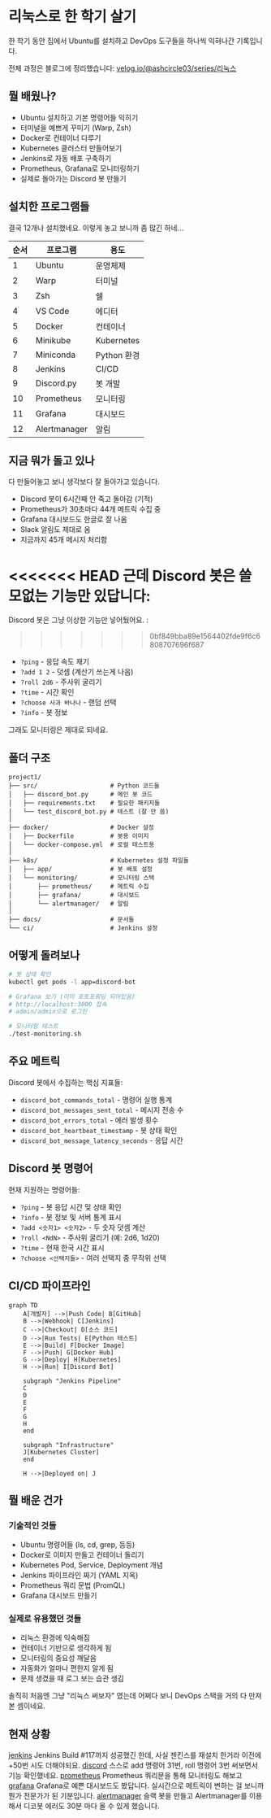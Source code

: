 # 리눅스로 한 학기 살기

한 학기 동안 집에서 Ubuntu를 설치하고 DevOps 도구들을 하나씩 익혀나간 기록입니다. 

전체 과정은 블로그에 정리했습니다: [velog.io/@ashcircle03/series/리눅스](https://velog.io/@ashcircle03/series/%EB%A6%AC%EB%88%85%EC%8A%A4)

## 뭘 배웠나?

- Ubuntu 설치하고 기본 명령어들 익히기
- 터미널을 예쁘게 꾸미기 (Warp, Zsh)
- Docker로 컨테이너 다루기
- Kubernetes 클러스터 만들어보기
- Jenkins로 자동 배포 구축하기
- Prometheus, Grafana로 모니터링하기
- 실제로 돌아가는 Discord 봇 만들기

## 설치한 프로그램들

결국 12개나 설치했네요. 이렇게 놓고 보니까 좀 많긴 하네...

| 순서 | 프로그램 | 용도 |
|------|----------|------|
| 1 | Ubuntu | 운영체제 |
| 2 | Warp | 터미널 |
| 3 | Zsh | 쉘 |
| 4 | VS Code | 에디터 |
| 5 | Docker | 컨테이너 |
| 6 | Minikube | Kubernetes |
| 7 | Miniconda | Python 환경 |
| 8 | Jenkins | CI/CD |
| 9 | Discord.py | 봇 개발 |
| 10 | Prometheus | 모니터링 |
| 11 | Grafana | 대시보드 | 
| 12 | Alertmanager | 알림 | 


## 지금 뭐가 돌고 있나

다 만들어놓고 보니 생각보다 잘 돌아가고 있습니다.

- Discord 봇이 6시간째 안 죽고 돌아감 (기적)
- Prometheus가 30초마다 44개 메트릭 수집 중
- Grafana 대시보드도 한글로 잘 나옴
- Slack 알림도 제대로 옴
- 지금까지 45개 메시지 처리함

<<<<<<< HEAD
근데 Discord 봇은 쓸모없는 기능만 있답니다:
=======
Discord 봇은 그냥 이상한 기능만 넣어뒀어요. :
>>>>>>> 0bf849bba89e1564402fde9f6c6808707696f687
- `?ping` - 응답 속도 재기
- `?add 1 2` - 덧셈 (계산기 쓰는게 나음)
- `?roll 2d6` - 주사위 굴리기
- `?time` - 시간 확인
- `?choose 사과 바나나` - 랜덤 선택
- `?info` - 봇 정보

그래도 모니터링은 제대로 되네요.

## 폴더 구조

```
project1/
├── src/                    # Python 코드들
│   ├── discord_bot.py      # 메인 봇 코드
│   ├── requirements.txt    # 필요한 패키지들
│   └── test_discord_bot.py # 테스트 (잘 안 씀)
│
├── docker/                 # Docker 설정
│   ├── Dockerfile          # 봇용 이미지
│   └── docker-compose.yml  # 로컬 테스트용
│
├── k8s/                    # Kubernetes 설정 파일들
│   ├── app/                # 봇 배포 설정
│   └── monitoring/         # 모니터링 스택
│       ├── prometheus/     # 메트릭 수집
│       ├── grafana/        # 대시보드
│       └── alertmanager/   # 알림
│
├── docs/                   # 문서들
└── ci/                     # Jenkins 설정
```

## 어떻게 돌려보나

```bash
# 봇 상태 확인
kubectl get pods -l app=discord-bot

# Grafana 보기 (이미 포트포워딩 되어있음)
# http://localhost:3000 접속
# admin/admin으로 로그인

# 모니터링 테스트
./test-monitoring.sh
```

## 주요 메트릭

Discord 봇에서 수집하는 핵심 지표들:
- `discord_bot_commands_total` - 명령어 실행 통계
- `discord_bot_messages_sent_total` - 메시지 전송 수
- `discord_bot_errors_total` - 에러 발생 횟수
- `discord_bot_heartbeat_timestamp` - 봇 상태 확인
- `discord_bot_message_latency_seconds` - 응답 시간

## Discord 봇 명령어

현재 지원하는 명령어들:
- `?ping` - 봇 응답 시간 및 상태 확인
- `?info` - 봇 정보 및 서버 통계 표시  
- `?add <숫자1> <숫자2>` - 두 숫자 덧셈 계산
- `?roll <NdN>` - 주사위 굴리기 (예: 2d6, 1d20)
- `?time` - 현재 한국 시간 표시
- `?choose <선택지들>` - 여러 선택지 중 무작위 선택

## CI/CD 파이프라인

```mermaid
graph TD
    A[개발자] -->|Push Code| B[GitHub]
    B -->|Webhook| C[Jenkins]
    C -->|Checkout| D[소스 코드]
    D -->|Run Tests| E[Python 테스트]
    E -->|Build| F[Docker Image]
    F -->|Push| G[Docker Hub]
    G -->|Deploy| H[Kubernetes]
    H -->|Run| I[Discord Bot]
    
    subgraph "Jenkins Pipeline"
    C
    D
    E
    F
    G
    H
    end
    
    subgraph "Infrastructure"
    J[Kubernetes Cluster]
    end
    
    H -->|Deployed on| J
```

## 뭘 배운 건가

### 기술적인 것들
- Ubuntu 명령어들 (ls, cd, grep, 등등)
- Docker로 이미지 만들고 컨테이너 돌리기
- Kubernetes Pod, Service, Deployment 개념
- Jenkins 파이프라인 짜기 (YAML 지옥)
- Prometheus 쿼리 문법 (PromQL)
- Grafana 대시보드 만들기

### 실제로 유용했던 것들
- 리눅스 환경에 익숙해짐
- 컨테이너 기반으로 생각하게 됨
- 모니터링의 중요성 깨달음
- 자동화가 얼마나 편한지 알게 됨
- 문제 생겼을 때 로그 보는 습관 생김

솔직히 처음엔 그냥 "리눅스 써보자" 였는데 어쩌다 보니 DevOps 스택을 거의 다 만져본 셈이네요.

## 현재 상황
[jenkins](/images/jenkins.png)
Jenkins Build #117까지 성공했긴 한데, 사실 젠킨스를 재설치 한거라 이전에 +50번 시도 더해야되요.
[discord](/images/discordbot.png)
스스로 add 명령어 31번, roll 명령어 3번 써보면서 기능 확인했네요. 
[prometheus](/images/prometheus.png)
Prometheus 쿼리문을 통해 모니터링도 해보고
[grafana](/images/grafana.png)
Grafana로 예쁜 대시보드도 봤답니다.
실시간으로 메트릭이 변하는 걸 보니까 뭔가 전문가가 된 기분입니다.
[alertmanager](/images/slackbot.png)
슬랙 봇을 만들고 Alertmanager를 이용해서 디코봇 에러도 30분 마다 올 수 있게 했습니다.

